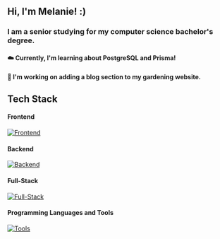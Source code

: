 ## Hi, I'm Melanie! :)
### I am a senior studying for my computer science bachelor's degree.


#### ☁️ Currently, I'm learning about PostgreSQL and Prisma!
#### 🌷  I'm working on adding a blog section to my gardening website. 


## Tech Stack

#### Frontend
[![Frontend](https://skillicons.dev/icons?i=js,html,css,react,figma,tailwind,bootstrap)](https://skillicons.dev)

#### Backend
[![Backend](https://skillicons.dev/icons?i=prisma,postgresql,sqlite,mongodb,dotnet,express,nodejs,fastapi,dynamodb,spring)](https://skillicons.dev)

#### Full-Stack
[![Full-Stack](https://skillicons.dev/icons?i=nextjs,django)](https://skillicons.dev)

#### Programming Languages and Tools 
[![Tools](https://skillicons.dev/icons?i=aws,docker,c,cs,java,postman,py,vercel,netlify,heroku)](https://skillicons.dev)

<!--
**melanieviolett/melanieviolett** is a ✨ _special_ ✨ repository because its `README.md` (this file) appears on your GitHub profile.

Here are some ideas to get you started:

- 🔭 I’m currently working on ...
- 🌱 I’m currently learning ...
- 👯 I’m looking to collaborate on ...
- 🤔 I’m looking for help with ...
- 💬 Ask me about ...
- 📫 How to reach me: ...
- 😄 Pronouns: ...
- ⚡ Fun fact: ...
-->




